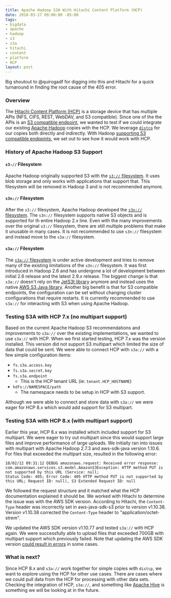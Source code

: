 ```yaml
---
title: Apache Hadoop S3A With Hitachi Content Platform (HCP)
date: 2018-03-27 09:00:00 -05:00
tags:
- bigdata
- apache
- hadoop
- s3
- s3a
- hitachi
- content
- platform
- HCP
layout: post
---
```


Big shoutout to @quirogadf for digging into this and Hitachi for a quick turnaround in finding the root cause of the 405 error.

### Overview
The [Hitachi Content Platform (HCP)](https://www.hitachivantara.com/en-us/products/cloud-object-platform/content-platform.html) is a storage device that has multiple APIs (NFS, CIFS, REST, WebDAV, and S3 compatible). Since one of the the APIs is an [S3 compatible endpoint](https://knowledge.hds.com/Documents/Storage/Content_Platform/7.1.2/Manage_an_HCP_system/Using_Hitachi_API_for_Amazon_S3), we wanted to test if we could integrate our existing [Apache Hadoop](https://hadoop.apache.org/) copies with the HCP. We leverage [`distcp`](https://hadoop.apache.org/docs/stable/hadoop-distcp/DistCp.html) for our copies both directly and indirectly. With Hadoop [supporting S3 compatible endppints](https://hadoop.apache.org/docs/stable/hadoop-aws/tools/hadoop-aws/index.html), we set out to see how it would work with HCP. 

### History of Apache Hadoop S3 Support
#### `s3://` Filesystem
Apache Hadoop originally supported S3 with the [`s3://` filesystem](https://hadoop.apache.org/docs/stable/hadoop-aws/tools/hadoop-aws/index.html#S3). It uses blob storage and only works with applications that support that. This filesystem will be removed in Hadoop 3 and is not recommended anymore.

#### `s3n://` Filesystem
After the `s3://` filesystem, Apache Hadoop developed the [`s3n://` filesystem](https://hadoop.apache.org/docs/stable/hadoop-aws/tools/hadoop-aws/index.html#S3N). The `s3n://` filesystem supports native S3 objects and is supported for th entire Hadoop 2.x line. Even with the many improvements over the original `s3://` filesystem, there are still multiple problems that make it unusable in many cases. It is not recommended to use `s3n://` filesystem and instead move to the `s3a://` filesystem.

#### `s3a://` Filesystem
The [`s3a://` filesystem](https://hadoop.apache.org/docs/stable/hadoop-aws/tools/hadoop-aws/index.html#S3A) is under active development and tries to remove many of the existing limitations of the `s3n://` filesystem. It was first introduced in Hadoop 2.6 and has undergone a lot of development between initial 2.6 release and the latest 2.9.x release. The biggest change is that `s3a://` doesn't rely on the [JetS3t library](http://www.jets3t.org/) anymore and instead uses the native [AWS S3 Java library](https://aws.amazon.com/sdk-for-java/). Another big benefit is that for S3 compatible endpoints, the configuration can be set without changing cluster configurations that require restarts. It is currently recommended to use `s3a://` for interacting with S3 when using Apache Hadoop.

### Testing S3A with HCP 7.x (no multipart support)
Based on the current Apache Hadoop S3 recommendations and improvements to `s3a://` over the existing implementations, we wanted to use `s3a://` with HCP. When we first started testing, HCP 7.x was the version installed. This version did not support S3 multipart which limited the size of data that could be sent. We were able to connect HCP with `s3a://` with a few simple configuration items:
* `fs.s3a.access.key`
* `fs.s3a.secret.key`
* `fs.s3a.endpoint`
    * This is the HCP tenant URL (ie: `tenant.HCP_HOSTNAME`)
* `hdfs://NAMESPACE/path`
    * The namespace needs to be setup in HCP with S3 support.

Although we were able to connect and store data with `s3a://` we were eager for HCP 8.x which would add support for S3 multipart.

### Testing S3A with HCP 8.x (with multipart support)
Earlier this year, HCP 8.x was installed which included support for S3 multipart. We were eager to try out multipart since this would support large files and improve performance of large uploads. We initially ran into issues with multipart with Apache Hadoop 2.7.3 and aws-sdk-java version 1.10.6. For files that exceeded the multipart size, resulted in the following error:

```
18/02/12 09:31:12 DEBUG amazonaws.request: Received error response: com.amazonaws.services.s3.model.AmazonS3Exception: HTTP method PUT is not supported by this URL (Service: null;
Status Code: 405; Error Code: 405 HTTP method PUT is not supported by this URL; Request ID: null), S3 Extended Request ID: null
```

We followed the request structure and it matched what the HCP documentation explained it should be. We worked with Hitachi to determine the issue was with the AWS SDK version. According to Hitachi, the `Content-Type` header was incorrectly set in aws-java-sdk-s3 prior to version v1.10.38. Version v1.10.38 corrected the `Content-Type` header to "application/octet-strem". 

We updated the AWS SDK version v1.10.77 and tested `s3a://` with HCP again. We were successfully able to upload files that exceeded 700GB with multipart support which previously failed. Note that updating the AWS SDK version [could result in errors](https://hadoop.apache.org/docs/stable/hadoop-aws/tools/hadoop-aws/index.html#Missing_method_in_com.amazonaws_class) in some cases.

### What is next?
Since HCP 8.x and `s3a://` work together for simple copies with `distcp`, we want to explore using the HCP for other use cases. There are cases where we could pull data from the HCP for processing with other data sets. Checking the integration of HCP, `s3a://`, and something like [Apache Hive](https://hive.apache.org/) is something we will be looking at in the future.

